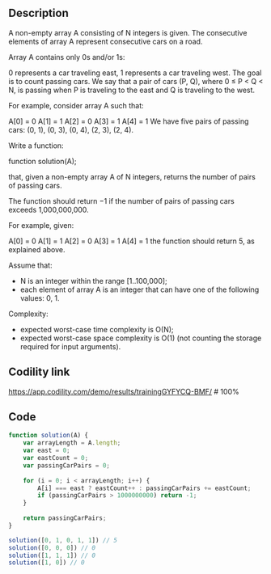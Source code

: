 ## Description
A non-empty array A consisting of N integers is given. The consecutive elements of array A represent consecutive cars on a road.

Array A contains only 0s and/or 1s:

0 represents a car traveling east,
1 represents a car traveling west.
The goal is to count passing cars. We say that a pair of cars (P, Q), where 0 ≤ P < Q < N, is passing when P is traveling to the east and Q is traveling to the west.

For example, consider array A such that:

  A[0] = 0
  A[1] = 1
  A[2] = 0
  A[3] = 1
  A[4] = 1
We have five pairs of passing cars: (0, 1), (0, 3), (0, 4), (2, 3), (2, 4).

Write a function:

function solution(A);

that, given a non-empty array A of N integers, returns the number of pairs of passing cars.

The function should return −1 if the number of pairs of passing cars exceeds 1,000,000,000.

For example, given:

  A[0] = 0
  A[1] = 1
  A[2] = 0
  A[3] = 1
  A[4] = 1
the function should return 5, as explained above.

Assume that:
- N is an integer within the range [1..100,000];
- each element of array A is an integer that can have one of the following values: 0, 1.

Complexity:
- expected worst-case time complexity is O(N);
- expected worst-case space complexity is O(1) (not counting the storage required for input arguments).

## Codility link
https://app.codility.com/demo/results/trainingGYFYCQ-BMF/ # 100%

## Code
```javascript
function solution(A) {
    var arrayLength = A.length;
    var east = 0;
    var eastCount = 0;
    var passingCarPairs = 0;
    
    for (i = 0; i < arrayLength; i++) {
        A[i] === east ? eastCount++ : passingCarPairs += eastCount;
        if (passingCarPairs > 1000000000) return -1;
    }
    
    return passingCarPairs;
}

solution([0, 1, 0, 1, 1]) // 5
solution([0, 0, 0]) // 0
solution([1, 1, 1]) // 0
solution([1, 0]) // 0
```
